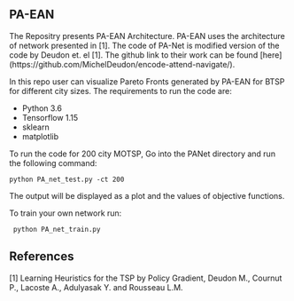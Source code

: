 ## PA-EAN

<p> The Repositry presents PA-EAN Architecture. PA-EAN uses the architecture of network presented in [1]. 
The code of PA-Net is modified version of the code by Deudon et. el [1]. The github link to their work can be found [here](https://github.com/MichelDeudon/encode-attend-navigate/).</p> 



In this repo user can visualize Pareto Fronts generated by PA-EAN for BTSP for different city sizes. The requirements to run the code are:
<ul>
<li>Python 3.6</li>
<li>Tensorflow 1.15 </li>
<li>sklearn </li>
<li>matplotlib </li>
</ul>

To run the code for  200 city MOTSP,  Go into the PANet directory  and run the following command:

<code>python PA_net_test.py -ct 200 </code>

The output will be displayed as a plot and the values of objective functions.

To train your own network run:

<code> python PA_net_train.py </code>

## References
<a id="1">[1]</a> 
Learning Heuristics for the TSP by Policy Gradient, Deudon M., Cournut P., Lacoste A., Adulyasak Y. and Rousseau L.M.
